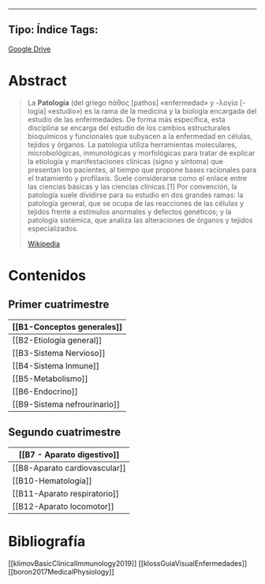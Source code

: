 
---
Tipo: Índice
Tags: 
---
[Google Drive](https://drive.google.com/drive/folders/1BUO5tmpXULgfB7d4vNGtciWydqnwJsB3?usp=sharing)

# Abstract
>La **Patología** (del griego πάθος [pathos] «enfermedad»  y -λογία [-logía]  «estudio») es la rama de la medicina y la biología encargada del estudio de las enfermedades. De forma más específica, esta disciplina se encarga del estudio de los cambios estructurales bioquímicos y funcionales que subyacen a la enfermedad en células, tejidos y órganos. La patología utiliza herramientas moleculares, microbiológicas, inmunológicas y morfológicas para tratar de explicar la etiología y manifestaciones clínicas (signo y síntoma) que presentan los pacientes, al tiempo que propone bases racionales para el tratamiento y profilaxis. Suele considerarse como el enlace entre las ciencias básicas y las ciencias clínicas.[1]​
>Por convención, la patología suele dividirse para su estudio en dos grandes ramas: la patología general, que se ocupa de las reacciones de las células y tejidos frente a estímulos anormales y defectos genéticos; y la patología sistémica, que analiza las alteraciones de órganos y tejidos especializados.
>
> [Wikipedia](https://es.wikipedia.org/wiki/Patolog%C3%ADa)

# Contenidos

## Primer cuatrimestre

| [[B1-Conceptos generales]]   |
| ---------------------------- |
| [[B2-Etiología general]]     |
| [[B3-Sistema Nervioso]]      |
| [[B4-Sistema Inmune]]        |
| [[B5-Metabolismo]]           |
| [[B6-Endocrino]]             |
| [[B9-Sistema nefrourinario]] |


## Segundo cuatrimestre

| [[B7 - Aparato digestivo]]    |
| ----------------------------- |
| [[B8-Aparato cardiovascular]] |
| [[B10-Hematología]]           |
| [[B11-Aparato respiratorio]]  |
| [[B12-Aparato locomotor]]     |






# Bibliografía

[[klimovBasicClinicalImmunology2019]]
[[klossGuiaVisualEnfermedades]]
[[boron2017MedicalPhysiology]]








